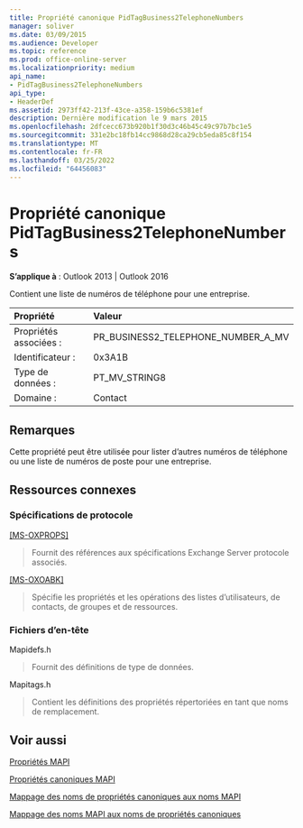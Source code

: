 ```yaml
---
title: Propriété canonique PidTagBusiness2TelephoneNumbers
manager: soliver
ms.date: 03/09/2015
ms.audience: Developer
ms.topic: reference
ms.prod: office-online-server
ms.localizationpriority: medium
api_name:
- PidTagBusiness2TelephoneNumbers
api_type:
- HeaderDef
ms.assetid: 2973ff42-213f-43ce-a358-159b6c5381ef
description: Dernière modification le 9 mars 2015
ms.openlocfilehash: 2dfcecc673b920b1f30d3c46b45c49c97b7bc1e5
ms.sourcegitcommit: 331e2bc18fb14cc9868d28ca29cb5eda85c8f154
ms.translationtype: MT
ms.contentlocale: fr-FR
ms.lasthandoff: 03/25/2022
ms.locfileid: "64456083"
---
```

# <a name="pidtagbusiness2telephonenumbers-canonical-property"></a>Propriété canonique PidTagBusiness2TelephoneNumbers

  
  
**S’applique à** : Outlook 2013 | Outlook 2016 
  
Contient une liste de numéros de téléphone pour une entreprise.
  
|Propriété|Valeur|
|:-----|:-----|
|Propriétés associées :  <br/> |PR_BUSINESS2_TELEPHONE_NUMBER_A_MV  <br/> |
|Identificateur :  <br/> |0x3A1B  <br/> |
|Type de données :  <br/> |PT_MV_STRING8  <br/> |
|Domaine :  <br/> |Contact  <br/> |
   
## <a name="remarks"></a>Remarques

Cette propriété peut être utilisée pour lister d’autres numéros de téléphone ou une liste de numéros de poste pour une entreprise.
  
## <a name="related-resources"></a>Ressources connexes

### <a name="protocol-specifications"></a>Spécifications de protocole

[[MS-OXPROPS]](https://msdn.microsoft.com/library/f6ab1613-aefe-447d-a49c-18217230b148%28Office.15%29.aspx)
  
> Fournit des références aux spécifications Exchange Server protocole associés.
    
[[MS-OXOABK]](https://msdn.microsoft.com/library/f4cf9b4c-9232-4506-9e71-2270de217614%28Office.15%29.aspx)
  
> Spécifie les propriétés et les opérations des listes d’utilisateurs, de contacts, de groupes et de ressources.
    
### <a name="header-files"></a>Fichiers d’en-tête

Mapidefs.h
  
> Fournit des définitions de type de données.
    
Mapitags.h
  
> Contient les définitions des propriétés répertoriées en tant que noms de remplacement.
    
## <a name="see-also"></a>Voir aussi



[Propriétés MAPI](mapi-properties.md)
  
[Propriétés canoniques MAPI](mapi-canonical-properties.md)
  
[Mappage des noms de propriétés canoniques aux noms MAPI](mapping-canonical-property-names-to-mapi-names.md)
  
[Mappage des noms MAPI aux noms de propriétés canoniques](mapping-mapi-names-to-canonical-property-names.md)

